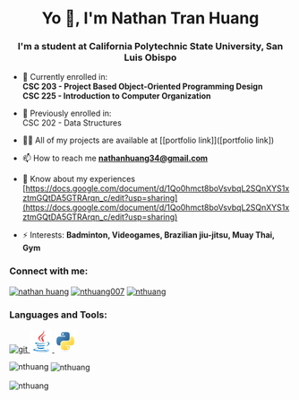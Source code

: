 <h1 align="center">Yo 👋, I'm Nathan Tran Huang</h1>
<h3 align="center">I'm a student at California Polytechnic State University, San Luis Obispo</h3>

- 🌱 Currently enrolled in: <br>**CSC 203 - Project Based Object-Oriented Programming Design <br> CSC 225 - Introduction to Computer Organization**

- 📖 Previously enrolled in: <br> CSC 202 - Data Structures

- 👨‍💻 All of my projects are available at [[portfolio link]]([portfolio link])

- 📫 How to reach me **nathanhuang34@gmail.com**

- 📄 Know about my experiences [https://docs.google.com/document/d/1Qo0hmct8boVsvbqL2SQnXYS1xztmGQtDA5GTRArqn_c/edit?usp=sharing](https://docs.google.com/document/d/1Qo0hmct8boVsvbqL2SQnXYS1xztmGQtDA5GTRArqn_c/edit?usp=sharing)

- ⚡ Interests: **Badminton, Videogames, Brazilian jiu-jitsu, Muay Thai, Gym**

<h3 align="left">Connect with me:</h3>
<p align="left">
<a href="https://linkedin.com/in/nathan huang" target="blank"><img align="center" src="https://raw.githubusercontent.com/rahuldkjain/github-profile-readme-generator/master/src/images/icons/Social/linked-in-alt.svg" alt="nathan huang" height="30" width="40" /></a>
<a href="https://instagram.com/nthuang007" target="blank"><img align="center" src="https://raw.githubusercontent.com/rahuldkjain/github-profile-readme-generator/master/src/images/icons/Social/instagram.svg" alt="nthuang007" height="30" width="40" /></a>
<a href="https://www.leetcode.com/nthuang" target="blank"><img align="center" src="https://raw.githubusercontent.com/rahuldkjain/github-profile-readme-generator/master/src/images/icons/Social/leet-code.svg" alt="nthuang" height="30" width="40" /></a>
</p>

<h3 align="left">Languages and Tools:</h3>
<p align="left"> <a href="https://git-scm.com/" target="_blank" rel="noreferrer"> <img src="https://www.vectorlogo.zone/logos/git-scm/git-scm-icon.svg" alt="git" width="40" height="40"/> </a> <a href="https://www.java.com" target="_blank" rel="noreferrer"> <img src="https://raw.githubusercontent.com/devicons/devicon/master/icons/java/java-original.svg" alt="java" width="40" height="40"/> </a> <a href="https://www.python.org" target="_blank" rel="noreferrer"> <img src="https://raw.githubusercontent.com/devicons/devicon/master/icons/python/python-original.svg" alt="python" width="40" height="40"/> </a> </p>

<p><img align="left" src="https://github-readme-stats.vercel.app/api/top-langs?username=nthuang&show_icons=true&theme=highcontrast&title_color=ffff00&text_color=ffffff&locale=en&layout=compact" alt="nthuang" /></p>

<p>&nbsp;<img align="center" src="https://github-readme-stats.vercel.app/api?username=nthuang&show_icons=true&theme=highcontrast&title_color=ffff00&text_color=ffffff&locale=en" alt="nthuang" /></p>

<p><img align="center" src="https://github-readme-streak-stats.herokuapp.com/?user=nthuang&theme=highcontrast" alt="nthuang" /></p>
